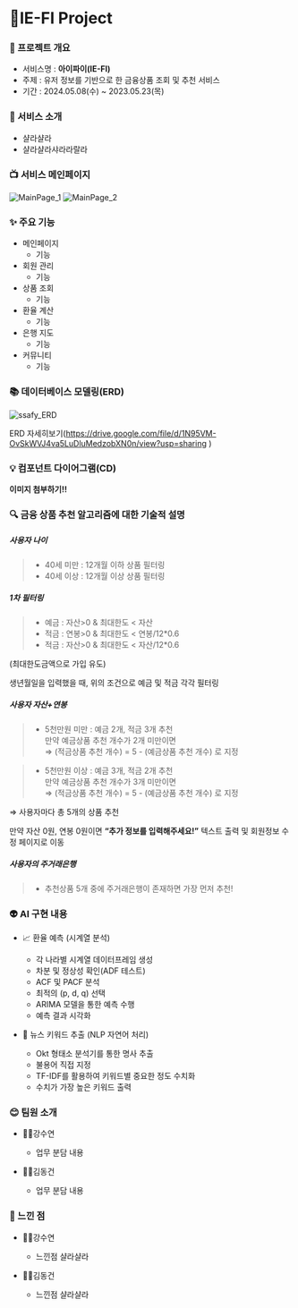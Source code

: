 # 🤖IE-FI Project

### 📑 프로젝트 개요
- 서비스명 : **아이파이(IE-FI)**
- 주제 : 유저 정보를 기반으로 한 금융상품 조회 및 추천 서비스
- 기간 : 2024.05.08(수) ~ 2023.05.23(목)



### 🐂 서비스 소개
- 샬라샬라
- 샬라샬라샤라라랄라



### 📺 서비스 메인페이지
![MainPage_1](https://github.com/Kangsooyeon/final-pjt/assets/64363148/96f93c47-c33e-41f5-bd3e-48eca2d595d4)
![MainPage_2](https://github.com/Kangsooyeon/final-pjt/assets/64363148/5a2abe60-f5ba-42c1-87d7-46fdc056c20e)




### ✨ 주요 기능

- 메인페이지
    - 기능
- 회원 관리
    - 기능
- 상품 조회
    - 기능
- 환율 계산
    - 기능
- 은행 지도
    - 기능
- 커뮤니티
    - 기능


### 📚 데이터베이스 모델링(ERD)
![ssafy_ERD](https://github.com/Kangsooyeon/final-pjt/assets/64363148/71517db1-361f-478b-b1ee-6521087bb61b)

ERD 자세히보기(https://drive.google.com/file/d/1N95VM-OvSkWVJ4va5LuDluMedzobXN0n/view?usp=sharing 
)




### 💡 컴포넌트 다이어그램(CD)
**이미지 첨부하기!!**



### 🔍 금융 상품 추천 알고리즘에 대한 기술적 설명

##### 사용자 나이
>- 40세 미만 : 12개월 이하 상품 필터링
>- 40세 이상 : 12개월 이상 상품 필터링


##### 1차 필터링
>- 예금 : 자산>0 & 최대한도 < 자산
>- 적금 : 연봉>0 & 최대한도 < 연봉/12*0.6
>- 적금 : 자산>0 & 최대한도 < 자산/12*0.6

(최대한도금액으로 가입 유도)

생년월일을 입력했을 때, 위의 조건으로 예금 및 적금 각각 필터링


##### 사용자 자산+연봉
>- 5천만원 미만 : 예금 2개, 적금 3개 추천<br>
    만약 예금상품 추천 개수가 2개 미만이면 <br> 
    ⇒ (적금상품 추천 개수) = 5 - (예금상품 추천 개수) 로 지정
    
>- 5천만원 이상 : 예금 3개, 적금 2개 추천<br>
    만약 예금상품 추천 개수가 3개 미만이면 <br>
    ⇒ (적금상품 추천 개수) = 5 - (예금상품 추천 개수) 로 지정
    
⇒ 사용자마다 총 5개의 상품 추천

만약 자산 0원, 연봉 0원이면 **“추가 정보를 입력해주세요!”** 텍스트 출력 및 회원정보 수정 페이지로 이동


##### 사용자의 주거래은행
>- 추천상품 5개 중에 주거래은행이 존재하면 가장 먼저 추천!


### 👽 AI 구현 내용
- 📈 환율 예측 (시계열 분석)
    - 각 나라별 시계열 데이터프레임 생성
    - 차분 및 정상성 확인(ADF 테스트)
    - ACF 및 PACF 분석
    - 최적의 (p, d, q) 선택
    - ARIMA 모델을 통한 예측 수행
    - 예측 결과 시각화

- 📰 뉴스 키워드 추출 (NLP 자연어 처리)
    - Okt 형태소 분석기를 통한 명사 추출
    - 불용어 직접 지정
    - TF-IDF를 활용하여 키워드별 중요한 정도 수치화
    - 수치가 가장 높은 키워드 출력


### 😊 팀원 소개

- 🦸‍♀️강수연
    - 업무 분담 내용

- 🦸‍♂️김동건
    - 업무 분담 내용



### 💙 느낀 점

- 🧚‍♀️강수연
    - 느낀점 샬라샬라

- 🧚‍♂️김동건
    - 느낀점 샬라샬라
